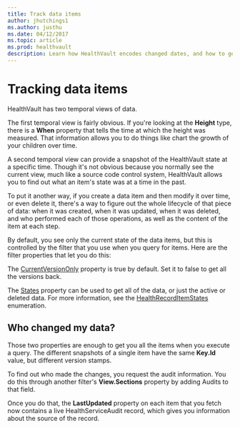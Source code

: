 ```yaml
---
title: Track data items
author: jhutchings1
ms.author: justhu
ms.date: 04/12/2017
ms.topic: article
ms.prod: healthvault
description: Learn how HealthVault encodes changed dates, and how to get previous revisions of a user's record
---
```



Tracking data items
===================

HealthVault has two temporal views of data.

The first temporal view is fairly obvious. If you're looking at the **Height** type, there is a **When** property that tells the time at which the height was measured. That information allows you to do things like chart the growth of your children over time.

A second temporal view can provide a snapshot of the HealthVault state at a specific time. Though it's not obvious because you normally see the current view, much like a source code control system, HealthVault allows you to find out what an item's state was at a time in the past.

To put it another way, if you create a data item and then modify it over time, or even delete it, there's a way to figure out the whole lifecycle of that piece of data: when it was created, when it was updated, when it was deleted, and who performed each of those operations, as well as the content of the item at each step.

By default, you see only the current state of the data items, but this is controlled by the filter that you use when you query for items. Here are the filter properties that let you do this:

The [CurrentVersionOnly](https://docs.microsoft.com/en-us/dotnet/api/microsoft.health.healthrecordfilter.currentversiononly) property is true by default. Set it to false to get all the versions back.

The [States](https://docs.microsoft.com/en-us/dotnet/api/microsoft.health.healthrecordfilter.states) property can be used to get all of the data, or just the active or deleted data. For more information, see the [HealthRecordItemStates](https://docs.microsoft.com/en-us/dotnet/api/microsoft.health.healthrecorditemstates) enumeration.

Who changed my data?
--------------------

Those two properties are enough to get you all the items when you execute a query. The different snapshots of a single item have the same **Key.Id** value, but different version stamps.

To find out who made the changes, you request the audit information. You do this through another filter's **View.Sections** property by adding Audits to that field.

Once you do that, the **LastUpdated** property on each item that you fetch now contains a live HealthServiceAudit record, which gives you information about the source of the record.
